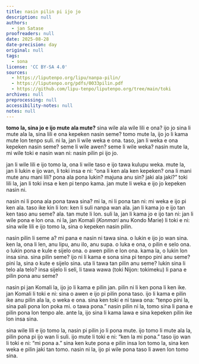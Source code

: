```yaml
---
title: nasin pilin pi ijo jo
description: null
authors:
  - jan Satase
proofreaders: null
date: 2025-08-28
date-precision: day
original: null
tags:
  - sona
license: 'CC BY-SA 4.0'
sources:
  - https://liputenpo.org/lipu/nanpa-pilin/
  - https://liputenpo.org/pdfs/0033pilin.pdf
  - https://github.com/lipu-tenpo/liputenpo.org/tree/main/toki
archives: null
preprocessing: null
accessibility-notes: null
notes: null
---
```


**tomo la, sina jo e ijo mute ala mute?** sina wile ala wile lili e ona? ijo jo sina li mute ala la, sina lili e ona kepeken nasin seme? tomo mute la, ijo jo li kama mute lon tenpo suli. ni la, jan li wile weka e ona. taso, jan li weka e ona kepeken nasin seme? seme li wile awen? seme li wile weka? nasin mute la, mi wile toki e nasin wan ni: nasin pilin pi ijo jo.

jan li wile lili e ijo tomo la, ona li wile taso e ijo tawa kulupu weka. mute la, jan li lukin e ijo wan, li toki insa e ni: “ona li ken ala ken kepeken? ona li mani mute anu mani lili? pona ala pona lukin? majuna anu sin? jaki ala jaki?” toki lili la, jan li toki insa e ken pi tenpo kama. jan mute li weka e ijo jo kepeken nasin ni.

nasin ni li pona ala pona tawa sina? mi la, ni li pona tan ni: mi weka e ijo pi ken ala. taso ike kin li lon: ken li suli nanpa wan ala. jan li kama jo e ijo tan ken taso anu seme? ala. tan mute li lon. suli la, jan li kama jo e ijo tan ni: jan li wile pona e lon ona. ni la, jan Komali (*Konmari* anu Kondo Marie) li toki e ni: sina wile lili e ijo tomo la, sina o kepeken nasin pilin. 

nasin pilin li seme a? mi pana e nasin ni tawa sina. o lukin e ijo jo wan sina. ken la, ona li len, anu lipu, anu ilo, anu supa. o luka e ona, o pilin e selo ona. o lukin pona e kule e sijelo ona. o awen pilin e lon ona. kama la, o lukin lon insa sina. sina pilin seme? ijo ni li kama e sona sina pi tenpo pini anu seme? pini la, sina o kute e sijelo sina. uta li tawa tan pilin anu seme? lukin sina li telo ala telo? insa sijelo li seli, li tawa wawa (toki Nijon: tokimeku) li pana e pilin pona anu seme? 

nasin pi jan Komali la, ijo jo li kama e pilin jan. pilin ni li ken pona li ken ike. jan Komali li toki e ni: sina o awen e ijo pi pilin pona taso. ijo li kama e pilin ike anu pilin ala la, o weka e ona. sina ken toki e ni tawa ona: “tenpo pini la, sina pali pona lon poka mi. o tawa pona.” nasin pilin ni la, tomo sina li pana e pilin pona lon tenpo ale. ante la, ijo sina li kama lawa e sina kepeken pilin ike lon insa sina.

sina wile lili e ijo tomo la, nasin pi pilin jo li pona mute. ijo tomo li mute ala la, pilin pona pi ijo wan li suli. ijo mute li toki e ni: “ken la mi pona.” taso ijo wan li toki e ni: “mi pona a.” sina ken kute pona e pilin insa lon tomo la, sina ken weka e pilin jaki tan tomo. nasin ni la, ijo pi wile pona taso li awen lon tomo sina.
